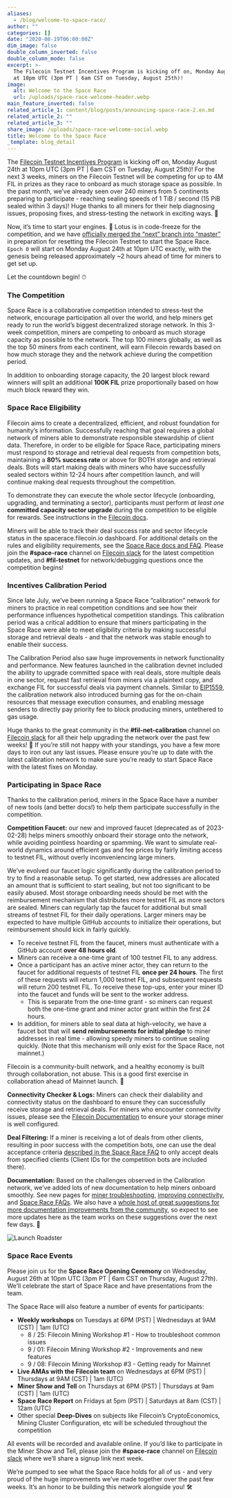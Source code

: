 ```yaml
---
aliases:
  - /blog/welcome-to-space-race/
author: ""
categories: []
date: "2020-08-19T06:00:00Z"
dim_image: false
double_column_inverted: false
double_column_mode: false
excerpt: >-
  The Filecoin Testnet Incentives Program is kicking off on, Monday August 24th
  at 10pm UTC (3pm PT | 6am CST on Tuesday, August 25th)!
image:
  alt: Welcome to the Space Race
  url: /uploads/space-race-welcome-header.webp
main_feature_inverted: false
related_article_1: content/blog/posts/announcing-space-race-2.en.md
related_article_2: ""
related_article_3: ""
share_image: /uploads/space-race-welcome-social.webp
title: Welcome to the Space Race
_template: blog_detail
---
```


The [Filecoin Testnet Incentives Program](https://filecoin.io/blog/announcing-testnet-incentives/) is kicking off on, Monday August 24th at 10pm UTC (3pm PT | 6am CST on Tuesday, August 25th)! For the next 3 weeks, miners on the Filecoin Testnet will be competing for up to 4M FIL in prizes as they race to onboard as much storage space as possible. In the past month, we’ve already seen over 240 miners from 5 continents preparing to participate - reaching sealing speeds of 1 TiB / second (15 PiB sealed within 3 days)! Huge thanks to all miners for their help diagnosing issues, proposing fixes, and stress-testing the network in exciting ways. 🙏

Now, it’s time to start your engines. 🚀 Lotus is in code-freeze for the competition, and we have [officially merged the “next” branch into “master”](https://github.com/filecoin-project/lotus/commits/master) in preparation for resetting the Filecoin Testnet to start the Space Race. `Epoch 0` will start on Monday August 24th at 10pm UTC exactly, with the genesis being released approximately \~2 hours ahead of time for miners to get set up.

Let the countdown begin! ⏱

### The Competition

Space Race is a collaborative competition intended to stress-test the network, encourage participation all over the world, and help miners get ready to run the world’s biggest decentralized storage network. In this 3-week competition, miners are competing to onboard as much storage capacity as possible to the network. The top 100 miners globally, as well as the top 50 miners from each continent, will earn Filecoin rewards based on how much storage they and the network achieve during the competition period.

In addition to onboarding storage capacity, the 20 largest block reward winners will split an additional **100K FIL** prize proportionally based on how much block reward they win.

### Space Race Eligibility

Filecoin aims to create a decentralized, efficient, and robust foundation for humanity’s information. Successfully reaching that goal requires a global network of miners able to demonstrate responsible stewardship of client data. Therefore, in order to be eligible for Space Race, participating miners must respond to storage and retrieval deal requests from competition bots, maintaining a **80% success rate** or above for BOTH storage and retrieval deals. Bots will start making deals with miners who have successfully sealed sectors within 12-24 hours after competition launch, and will continue making deal requests throughout the competition.

To demonstrate they can execute the whole sector lifecycle (onboarding, upgrading, and terminating a sector), participants must perform _at least one_ **committed capacity sector upgrade** during the competition to be eligible for rewards. See instructions in the [Filecoin docs](https://docs.filecoin.io/mine/spacerace/#how-do-i-demonstrate-a-sector-upgrade).

Miners will be able to track their deal success rate and sector lifecycle status in the spacerace.filecoin.io dashboard. For additional details on the rules and eligibility requirements, see the [Space Race docs and FAQ](https://docs.filecoin.io/mine/spacerace/). Please join the **#space-race** channel on [Filecoin slack](http://filecoin.io/slack) for the latest competition updates, and **#fil-testnet** for network/debugging questions once the competition begins!

### Incentives Calibration Period

Since late July, we’ve been running a Space Race “calibration” network for miners to practice in real competition conditions and see how their performance influences hypothetical competition standings. This calibration period was a critical addition to ensure that miners participating in the Space Race were able to meet eligibility criteria by making successful storage and retrieval deals - and that the network was stable enough to enable their success.

The Calibration Period also saw huge improvements in network functionality and performance. New features launched in the calibration devnet included the ability to upgrade committed space with real deals, store multiple deals in one sector, request fast retrieval from miners via a plaintext copy, and exchange FIL for successful deals via payment channels. Similar to [EIP1559](https://github.com/ethereum/EIPs/blob/master/EIPS/eip-1559.md), the calibration network also introduced burning gas for the on-chain resources that message execution consumes, and enabling message senders to directly pay priority fee to block producing miners, untethered to gas usage.

Huge thanks to the great community in the **#fil-net-calibration** channel on [Filecoin slack](http://filecoin.io/slack) for all their help upgrading the network over the past few weeks! 💪 If you’re still not happy with your standings, you have a few more days to iron out any last issues. Please ensure you’re up to date with the latest calibration network to make sure you’re ready to start Space Race with the latest fixes on Monday.

### Participating in Space Race

Thanks to the calibration period, miners in the Space Race have a number of new tools (and better docs!) to help them participate successfully in the competition.

**Competition Faucet:** our new and improved faucet (deprecated as of 2023-02-28) helps miners smoothly onboard their storage onto the network, while avoiding pointless hoarding or spamming. We want to simulate real-world dynamics around efficient gas and fee prices by fairly limiting access to testnet FIL, without overly inconveniencing large miners.

We’ve evolved our faucet logic significantly during the calibration period to try to find a reasonable setup. To get started, new addresses are allocated an amount that is sufficient to start sealing, but not too significant to be easily abused. Most storage onboarding needs should be met with the reimbursement mechanism that distributes more testnet FIL as more sectors are sealed. Miners can regularly tap the faucet for additional but small streams of testnet FIL for their daily operations. Larger miners may be expected to have multiple GitHub accounts to initialize their operations, but reimbursement should kick in fairly quickly.

- To receive testnet FIL from the faucet, miners must authenticate with a GitHub account **over 48 hours old**.
- Miners can receive a one-time grant of 100 testnet FIL to any address.
- Once a participant has an active miner actor, they can return to the faucet for additional requests of testnet FIL **once per 24 hours**. The first of these requests will return 1,000 testnet FIL, and subsequent requests will return 200 testnet FIL. To receive these top-ups, enter your miner ID into the faucet and funds will be sent to the worker address.
  - This is separate from the one-time grant - so miners can request both the one-time grant and miner actor grant within the first 24 hours.
- In addition, for miners able to seal data at high-velocity, we have a faucet bot that will **send reimbursements for initial pledge** to miner addresses in real time - allowing speedy miners to continue sealing quickly. (Note that this mechanism will only exist for the Space Race, not mainnet.)

Filecoin is a community-built network, and a healthy economy is built through collaboration, not abuse. This is a good first exercise in collaboration ahead of Mainnet launch. 🤝

**Connectivity Checker & Logs:** Miners can check their dialability and connectivity status on the dashboard to ensure they can successfully receive storage and retrieval deals. For miners who encounter connectivity issues, please see the [Filecoin Documentation](https://docs.filecoin.io/mine/connectivity) to ensure your storage miner is well configured.

**Deal Filtering:** If a miner is receiving a lot of deals from other clients, resulting in poor success with the competition bots, one can use the deal acceptance criteria [described in the Space Race FAQ](https://docs.filecoin.io/mine/spacerace/#how-do-i-prioritize-deals-from-competition-bots) to only accept deals from specified clients (Client IDs for the competition bots are included there).

**Documentation:** Based on the challenges observed in the Calibration network, we’ve added lots of new documentation to help miners onboard smoothly. See new pages for [miner troubleshooting](https://docs.filecoin.io/mine/), [improving connectivity](https://docs.filecoin.io/mine/connectivity/), and [Space Race FAQs](https://docs.filecoin.io/mine/spacerace/#frequently-asked-questions). We also have a [whole host of great suggestions for more documentation improvements from the community](https://github.com/filecoin-project/lotus/issues/2956), so expect to see more updates here as the team works on these suggestions over the next few days. 🙏

![Launch Roadster](https://filecoin.io/vintage/images/blog/launch-roadster.jpg)

### Space Race Events

Please join us for the **Space Race Opening Ceremony** on Wednesday, August 26th at 10pm UTC (3pm PT | 6am CST on Thursday, August 27th). We’ll celebrate the start of Space Race and have presentations from the team.

The Space Race will also feature a number of events for participants:

- **Weekly workshops** on Tuesdays at 6PM (PST) | Wednesdays at 9AM (CST) | 1am (UTC)
  - 8 / 25: Filecoin Mining Workshop #1 - How to troubleshoot common issues
  - 9 / 01: Filecoin Mining Workshop #2 - Improvements and new features
  - 9 / 08: Filecoin Mining Workshop #3 - Getting ready for Mainnet
- **Live AMAs with the Filecoin team** on Wednesdays at 6PM (PST) | Thursdays at 9AM (CST) | 1am (UTC)
- **Miner Show and Tell** on Thursdays at 6PM (PST) | Thursdays at 9am (CST) | 1am (UTC)
- **Space Race Report** on Fridays at 5pm (PST) | Saturdays at 8am (CST) | 12am (UTC)
- Other special **Deep-Dives** on subjects like Filecoin’s CryptoEconomics, Mining Cluster Configuration, etc will be scheduled throughout the competition

All events will be recorded and available online. If you’d like to participate in the Miner Show and Tell, please join the **#space-race** channel on [Filecoin slack](http://filecoin.io/slack) where we’ll share a signup link next week.

We’re pumped to see what the Space Race holds for all of us - and very proud of the huge improvements we’ve made together over the past few weeks. It’s an honor to be building this network alongside you! 🛠️
